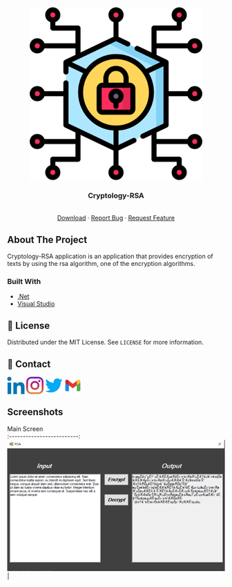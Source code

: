 <br />
<p align="center">
  <a href="https://github.com/BerkayOzturkCE/cryptology-RSA/tree/master/cryptology">
    <img src="https://github.com/BerkayOzturkCE/cryptology-RSA/blob/master/cryptology/kriptoloji%20proje/screenshots/cryptography%20(1).png" alt="Logo" width="400">
  </a>

  <h3 align="center">Cryptology-RSA</h3>

  <p align="center">
    <br />
    <a href="https://github.com/BerkayOzturkCE/cryptology-RSA/tree/master/cryptology">Download</a>
    ·
    <a href="https://github.com/BerkayOzturkCE/cryptology-RSA/issues">Report Bug</a>
    ·
    <a href="https://github.com/BerkayOzturkCE/cryptology-RSA/issues">Request Feature</a>
  </p>
</p>

## About The Project

Cryptology-RSA application is an application that provides encryption of texts by using the rsa algorithm, one of the encryption algorithms.



### Built With

* [.Net](https://dotnet.microsoft.com/en-us/)
* [Visual Studio](https://visualstudio.microsoft.com/tr/)

## 📝 License

Distributed under the MIT License. See `LICENSE` for more information.

## 📌 Contact

<a>

<a href="https://www.linkedin.com/in/broztrk/" target="blank"><img align="center" src="https://github.com/BerkayOzturkCE/BerkayOzturkCE/blob/main/linkedin.png" 
alt="donpablonow" height="40" width="40" /></a>
<a href="https://www.instagram.com/brky_oztrk/" target="blank"><img align="center" src="https://github.com/BerkayOzturkCE/BerkayOzturkCE/blob/main/instagram.png" alt="donpablonow" height="40" width="40" /></a>
<a href="https://twitter.com/BerkayOzturkCE" target="blank"><img align="center" src="https://github.com/BerkayOzturkCE/BerkayOzturkCE/blob/main/twitter.png" alt="donpablonow" height="40" width="40" /></a>
<a href="mailto:berkayozturkce@gmail.com" target="blank"><img align="center" src="https://github.com/BerkayOzturkCE/BerkayOzturkCE/blob/main/icons8-gmail-480.svg" height="40" width="40" /></a>

</a>



## Screenshots
Main Screen               
:-------------------------:
![](https://github.com/BerkayOzturkCE/cryptology-RSA/blob/master/cryptology/kriptoloji%20proje/screenshots/Rsa.png?raw=true)|



